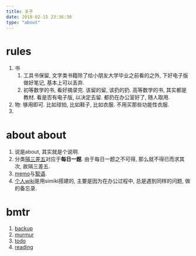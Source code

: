 ```yaml
---
title: 关于
date: 2018-02-15 23:36:30
type: "about"
---
```


# rules
1. 书
    1. 工具书保留, 文字类书籍除了给小朋友大学毕业之前看的之外, 下好电子版做好笔记, 基本上可以丢弃.
    1. 初等数学的书, 看好摘录完. 该留的留, 该扔的扔. 高等数学的书, 其实都是教材. 看是否有电子版, 以决定去留. 都扔在办公室好了, 随人取用.
1. 物: 够用即可. 比如球拍, 比如鞋子, 比如衣服. 不用买那些功能性衣服.
1. 

# about about

1. 说是about, 其实就是个说明. 
1. 分类[隔三差五](../categories/隔三差五/)对应于**每日一题**. 由于每日一题之不可得, 那么就不得已而求其次, 故隔三差五.
2. [memo](../murmur)与[絮语](https://logithm.github.io/wiki/mist/murmur.html).
3. [个人wiki](http://logithm.github.io/wiki)是用simiki搭建的, 主要是因为在办公过程中, 总是遇到同样的问题, 做的备忘录.


# bmtr

1. [backup](../backup)
2. [murmur](../murmur)
3. [todo](../todo)
4. [reading](../reading)
